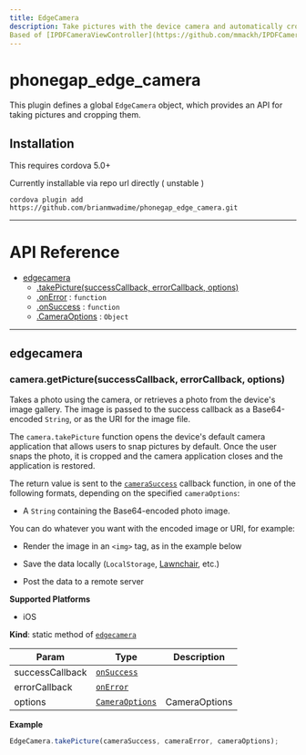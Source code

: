 ```yaml
---
title: EdgeCamera
description: Take pictures with the device camera and automatically crop them. 
Based of [IPDFCameraViewController](https://github.com/mmackh/IPDFCameraViewController)
---
```


# phonegap_edge_camera

This plugin defines a global `EdgeCamera` object, which provides an API for taking pictures and cropping them.

## Installation

This requires cordova 5.0+

Currently installable via repo url directly ( unstable )

    cordova plugin add https://github.com/brianmwadime/phonegap_edge_camera.git

---

# API Reference <a name="reference"></a>


* [edgecamera](#module_edgecamera)
    * [.takePicture(successCallback, errorCallback, options)](#module_edgecamera.getPicture)
    * [.onError](#module_edgecamera.onError) : <code>function</code>
    * [.onSuccess](#module_edgecamera.onSuccess) : <code>function</code>
    * [.CameraOptions](#module_edgecamera.CameraOptions) : <code>Object</code>

---

<a name="module_edgecamera"></a>

## edgecamera
<a name="module_edgecamera.takePicture"></a>

### camera.getPicture(successCallback, errorCallback, options)
Takes a photo using the camera, or retrieves a photo from the device's
image gallery.  The image is passed to the success callback as a
Base64-encoded `String`, or as the URI for the image file.

The `camera.takePicture` function opens the device's default camera
application that allows users to snap pictures by default.
Once the user snaps the photo, it is cropped and the camera application closes and the application is restored.

The return value is sent to the [`cameraSuccess`](#module_camera.onSuccess) callback function, in
one of the following formats, depending on the specified
`cameraOptions`:

- A `String` containing the Base64-encoded photo image.

You can do whatever you want with the encoded image or URI, for
example:

- Render the image in an `<img>` tag, as in the example below

- Save the data locally (`LocalStorage`, [Lawnchair](http://brianleroux.github.com/lawnchair/), etc.)

- Post the data to a remote server

__Supported Platforms__

- iOS

**Kind**: static method of <code>[edgecamera](#module_edgecamera)</code>

| Param | Type | Description |
| --- | --- | --- |
| successCallback | <code>[onSuccess](#module_edgecamera.onSuccess)</code> |  |
| errorCallback | <code>[onError](#module_edgecamera.onError)</code> |  |
| options | <code>[CameraOptions](#module_edgecamera.CameraOptions)</code> | CameraOptions |

**Example**
```js
EdgeCamera.takePicture(cameraSuccess, cameraError, cameraOptions);
```

